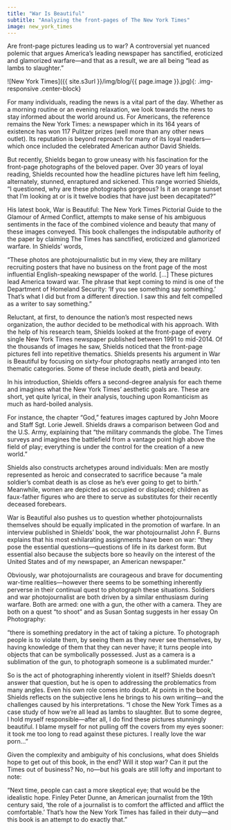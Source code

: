 ```yaml
---
title: "War Is Beautiful"
subtitle: "Analyzing the front-pages of The New York Times"
image: new_york_times
---
```


Are front-page pictures leading us to war? A controversial yet nuanced polemic that argues America’s leading newspaper has sanctified, eroticized and glamorized warfare—and that as a result, we are all being “lead as lambs to slaughter.”

![New York Times]({{ site.s3url }}/img/blog/{{ page.image }}.jpg){: .img-responsive .center-block}

For many individuals, reading the news is a vital part of the day. Whether as a morning routine or an evening relaxation, we look towards the news to stay informed about the world around us. For Americans, the reference remains the New York Times: a newspaper which in its 164 years of existence has won 117 Pulitzer prizes (well more than any other news outlet). Its reputation is beyond reproach for many of its loyal readers—which once included the celebrated American author David Shields.

But recently, Shields began to grow uneasy with his fascination for the front-page photographs of the beloved paper. Over 30 years of loyal reading, Shields recounted how the headline pictures have left him feeling, alternately, stunned, enraptured and sickened. This range worried Shields, “I questioned, why are these photographs gorgeous? Is it an orange sunset that I’m looking at or is it twelve bodies that have just been decapitated?”

His latest book, War is Beautiful: The New York Times Pictorial Guide to the Glamour of Armed Conflict, attempts to make sense of his ambiguous sentiments in the face of the combined violence and beauty that many of these images conveyed. This book challenges the indisputable authority of the paper by claiming The Times has sanctified, eroticized and glamorized warfare. In Shields’ words,

“These photos are photojournalistic but in my view, they are military recruiting posters that have no business on the front page of the most influential English-speaking newspaper of the world. […] These pictures lead America toward war. The phrase that kept coming to mind is one of the Department of Homeland Security: ‘If you see something say something.’ That’s what I did but from a different direction. I saw this and felt compelled as a writer to say something.”

Reluctant, at first, to denounce the nation’s most respected news organization, the author decided to be methodical with his approach. With the help of his research team, Shields looked at the front-page of every single New York Times newspaper published between 1991 to mid-2014. Of the thousands of images he saw, Shields noticed that the front-page pictures fell into repetitive thematics. Shields presents his argument in War is Beautiful by focusing on sixty-four photographs neatly arranged into ten thematic categories. Some of these include death, pietà and beauty.
<!--split-->
In his introduction, Shields offers a second-degree analysis for each theme and imagines what the New York Times’ aesthetic goals are. These are short, yet quite lyrical, in their analysis, touching upon Romanticism as much as hard-boiled analysis.

For instance, the chapter “God,” features images captured by John Moore and Staff Sgt. Lorie Jewell. Shields draws a comparison between God and the U.S. Army, explaining that “the military commands the globe. The Times surveys and imagines the battlefield from a vantage point high above the field of play; everything is under the control for the creation of a new world.”

Shields also constructs archetypes around individuals: Men are mostly represented as heroic and consecrated to sacrifice because “a male soldier’s combat death is as close as he’s ever going to get to birth.” Meanwhile, women are depicted as occupied or displaced; children as faux-father figures who are there to serve as substitutes for their recently deceased forebears.

War is Beautiful also pushes us to question whether photojournalists themselves should be equally implicated in the promotion of warfare. In an interview published in Shields’ book, the war photojournalist John F. Burns explains that his most exhilarating assignments have been on war: “they pose the essential questions—questions of life in its darkest form. But essential also because the subjects bore so heavily on the interest of the United States and of my newspaper, an American newspaper.”

Obviously, war photojournalists are courageous and brave for documenting war-time realities—however there seems to be something inherently perverse in their continual quest to photograph these situations. Soldiers and war photojournalist are both driven by a similar enthusiasm during warfare. Both are armed: one with a gun, the other with a camera. They are both on a quest “to shoot” and as Susan Sontag suggests in her essay On Photography:

“there is something predatory in the act of taking a picture. To photograph people is to violate them, by seeing them as they never see themselves, by having knowledge of them that they can never have; it turns people into objects that can be symbolically possessed. Just as a camera is a sublimation of the gun, to photograph someone is a sublimated murder.”

So is the act of photographing inherently violent in itself? Shields doesn’t answer that question, but he is open to addressing the problematics from many angles. Even his own role comes into doubt. At points in the book, Shields reflects on the subjective lens he brings to his own writing—and the challenges caused by his interpretations. “I chose the New York Times as a case study of how we’re all lead as lambs to slaughter. But to some degree, I hold myself responsible—after all, I do find these pictures stunningly beautiful. I blame myself for not pulling off the covers from my eyes sooner: it took me too long to read against these pictures. I really love the war porn…”

Given the complexity and ambiguity of his conclusions, what does Shields hope to get out of this book, in the end? Will it stop war? Can it put the Times out of business? No, no—but his goals are still lofty and important to note:

“Next time, people can cast a more skeptical eye; that would be the idealistic hope. Finley Peter Dunne, an American journalist from the 19th century said, ‘the role of a journalist is to comfort the afflicted and afflict the comfortable.’ That’s how the New York Times has failed in their duty—and this book is an attempt to do exactly that.”
